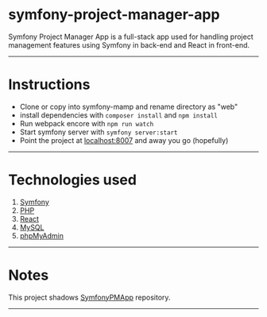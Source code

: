 # symfony-project-manager-app

Symfony Project Manager App is a full-stack app used for handling project management features using Symfony in back-end and React in front-end.

---

# Instructions

- Clone or copy into symfony-mamp and rename directory as "web"
- install dependencies with `composer install` and `npm install`
- Run webpack encore with `npm run watch`
- Start symfony server with `symfony server:start`
- Point the project at [localhost:8007](http://127.0.0.1:8007) and away you go (hopefully)

---

# Technologies used

1. [Symfony](https://symfony.com/)
2. [PHP](https://www.php.net/)
3. [React](https://reactjs.org/)
4. [MySQL](https://mysql.com)
5. [phpMyAdmin](https://www.phpmyadmin.net/)

---

# Notes

This project shadows [SymfonyPMApp](https://github.com/kalwar/SymfonyPMApp) repository.

---
